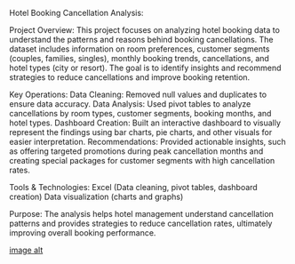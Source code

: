 Hotel Booking Cancellation Analysis:

Project Overview:
This project focuses on analyzing hotel booking data to understand the patterns and reasons behind booking cancellations. The dataset includes information on room preferences, customer segments (couples, families, singles), monthly booking trends, cancellations, and hotel types (city or resort). The goal is to identify insights and recommend strategies to reduce cancellations and improve booking retention.

Key Operations:
Data Cleaning: Removed null values and duplicates to ensure data accuracy.
Data Analysis: Used pivot tables to analyze cancellations by room types, customer segments, booking months, and hotel types.
Dashboard Creation: Built an interactive dashboard to visually represent the findings using bar charts, pie charts, and other visuals for easier interpretation.
Recommendations: Provided actionable insights, such as offering targeted promotions during peak cancellation months and creating special packages for customer segments with high cancellation rates.

Tools & Technologies:
Excel (Data cleaning, pivot tables, dashboard creation)
Data visualization (charts and graphs)

Purpose:
The analysis helps hotel management understand cancellation patterns and provides strategies to reduce cancellation rates, ultimately improving overall booking performance.

[image alt](https://github.com/huzaifa-khanam/Hotel-Booking-and-Cancellation-data-analysis/blob/main/Screenshot%20(250).png?raw=true)









